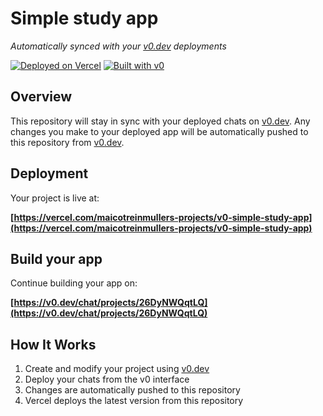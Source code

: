 # Simple study app

*Automatically synced with your [v0.dev](https://v0.dev) deployments*

[![Deployed on Vercel](https://img.shields.io/badge/Deployed%20on-Vercel-black?style=for-the-badge&logo=vercel)](https://vercel.com/maicotreinmullers-projects/v0-simple-study-app)
[![Built with v0](https://img.shields.io/badge/Built%20with-v0.dev-black?style=for-the-badge)](https://v0.dev/chat/projects/26DyNWQqtLQ)

## Overview

This repository will stay in sync with your deployed chats on [v0.dev](https://v0.dev).
Any changes you make to your deployed app will be automatically pushed to this repository from [v0.dev](https://v0.dev).

## Deployment

Your project is live at:

**[https://vercel.com/maicotreinmullers-projects/v0-simple-study-app](https://vercel.com/maicotreinmullers-projects/v0-simple-study-app)**

## Build your app

Continue building your app on:

**[https://v0.dev/chat/projects/26DyNWQqtLQ](https://v0.dev/chat/projects/26DyNWQqtLQ)**

## How It Works

1. Create and modify your project using [v0.dev](https://v0.dev)
2. Deploy your chats from the v0 interface
3. Changes are automatically pushed to this repository
4. Vercel deploys the latest version from this repository